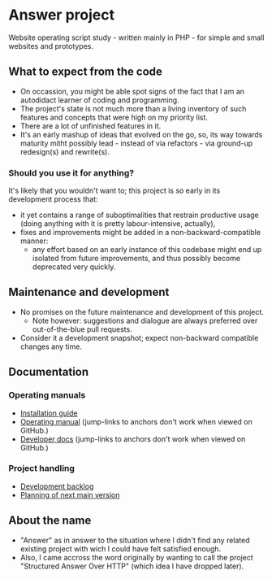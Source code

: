 
# Answer project

Website operating script study - written mainly in PHP - for simple and small
websites and prototypes.


## What to expect from the code

- On occassion, you might be able spot signs of the fact that I am an autodidact
  learner of coding and programming.
- The project's state is not much more than a living inventory of such features
  and concepts that were high on my priority list.
- There are a lot of unfinished features in it.
- It's an early mashup of ideas that evolved on the go, so, its way towards
  maturity mitht possibly lead - instead of via refactors - via ground-up
  redesign(s) and rewrite(s).


### Should you use it for anything?

It's likely that you wouldn't want to; this project is so early in its
development process that:

- it yet contains a range of suboptimalities that restrain productive usage
  (doing anything with it is pretty labour-intensive, actually),
- fixes and improvements might be added in a non-backward-compatible manner:
  - any effort based on an early instance of this codebase might end up isolated
    from future improvements, and thus possibly become deprecated very quickly.


## Maintenance and development

- No promises on the future maintenance and development of this project.
  - Note however: suggestions and dialogue are always preferred over
    out-of-the-blue pull requests.
- Consider it a development snapshot; expect non-backward compatible changes any
  time.


## Documentation


### Operating manuals

- [Installation guide][doc-install]
- [Operating manual][doc-basic-ops] (jump-links to anchors don't work when
  viewed on GitHub.)
- [Developer docs][doc-4-devs] (jump-links to anchors don't work when viewed on
  GitHub.)


### Project handling

- [Development backlog][dev-bkglog]
- [Planning of next main version][dev-next-v]


## About the name

- "Answer" as in answer to the situation where I didn't find any related
  existing project with wich I could have felt satisfied enough.
- Also, I came accross the word originally by wanting to call the project
  "Structured Answer Over HTTP" (which idea I have dropped later).


[doc-install]: howto--install.md
[doc-basic-ops]: private/website_instances/example-website/permanent_storage/content_files/locale_primary/static_page/mc-operating-manual__field_body.md
[doc-4-devs]: private/website_instances/example-website/permanent_storage/content_files/locale_primary/static_page/devel-docs__field_body.md
[dev-bkglog]: http://answer-demo.netcompass.eu/devel/answer-project-development-backlog
[dev-next-v]: http://answer-demo.netcompass.eu/devel/answer-project-next-version-planning
